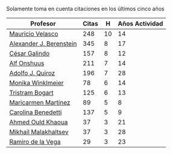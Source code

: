 Solamente toma en cuenta citaciones en los últimos cinco años

Profesor | Citas | H | Años Actividad |
----  | ----- | --- | --- |
[Mauricio Velasco](https://scholar.google.com/citations?user=2Z8U2DcAAAAJ&hl=en)| 248| 10| 14|
[Alexander J. Berenstein](https://scholar.google.com/citations?user=MVlKsDoAAAAJ&hl=en)| 345 | 8| 17|
[César Galindo](https://scholar.google.com/citations?user=ozJrzUEAAAAJ&hl=en) | 157 |8 | 12|
[Alf Onshuus](https://scholar.google.com/citations?user=Ov2U9EoAAAAJ&hl=en)| 211 | 7 | 14 |
[Adolfo J. Quiroz](https://scholar.google.com/citations?user=qwMDh-4AAAAJ&hl=en)|196| 7 | 28|
[Monika Winklmeier](https://scholar.google.com/citations?user=rHoZFKQAAAAJ&hl=en)| 78 | 6 | 14 |
[Tristram Bogart](https://scholar.google.com/citations?user=YbicPRQAAAAJ&hl=en) | 125| 6| 13 |
[Maricarmen Martínez](https://scholar.google.com/citations?user=Q0fgYywAAAAJ&hl=en) | 89 | 5 | 8 |
[Carolina Benedetti](https://scholar.google.com/citations?user=b8qfHuwAAAAJ&hl=en)| 137 | 5 | 9|
[Ahmed Ould Khaoua](https://scholar.google.com/citations?user=GwCiTdkAAAAJ&hl=en)| 37| 3|21|
[Mikhail Malakhaltsev](https://scholar.google.com/citations?user=wvkXwR4AAAAJ&hl=en)|37|3|28|
[Ramiro de la Vega](https://scholar.google.com/citations?user=5v8TawIAAAAJ&hl=en)|29| 3 | 23|
